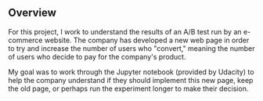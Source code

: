 ## Overview

For this project, I work to understand the results of an A/B test run by an e-commerce website. The company has developed a new web page in order to try and increase the number of users who "convert," meaning the number of users who decide to pay for the company's product. 

My goal was to work through the Jupyter notebook (provided by Udacity) to help the company understand if they should implement this new page, keep the old page, or perhaps run the experiment longer to make their decision.
